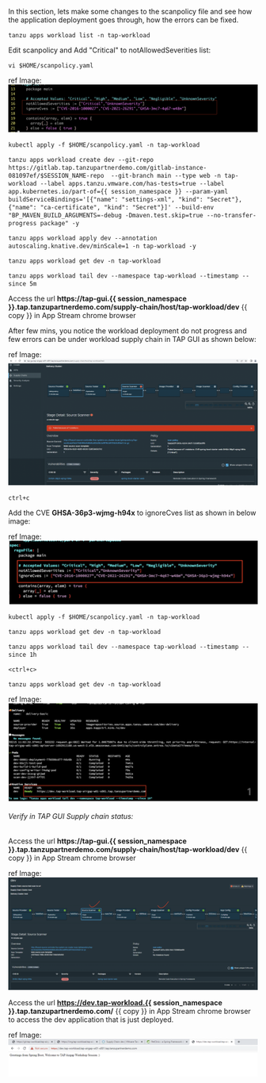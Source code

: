 In this section, lets make some changes to the scanpolicy file and see how the application deployment goes through, how the errors can be fixed. 

```execute
tanzu apps workload list -n tap-workload
```

Edit scanpolicy and Add "Critical" to notAllowedSeverities list: 

```execute
vi $HOME/scanpolicy.yaml
```

ref Image: ![Scanpolicy](images/scanpolicy-1.png)

```execute
kubectl apply -f $HOME/scanpolicy.yaml -n tap-workload
```

```execute
tanzu apps workload create dev --git-repo https://gitlab.tap.tanzupartnerdemo.com/gitlab-instance-081097ef/$SESSION_NAME-repo  --git-branch main --type web -n tap-workload --label apps.tanzu.vmware.com/has-tests=true --label app.kubernetes.io/part-of={{ session_namespace }} --param-yaml buildServiceBindings='[{"name": "settings-xml", "kind": "Secret"}, {"name": "ca-certificate", "kind": "Secret"}]' --build-env "BP_MAVEN_BUILD_ARGUMENTS=-debug -Dmaven.test.skip=true --no-transfer-progress package" -y
```

```execute
tanzu apps workload apply dev --annotation autoscaling.knative.dev/minScale=1 -n tap-workload -y
```

```execute
tanzu apps workload get dev -n tap-workload
```

```execute
tanzu apps workload tail dev --namespace tap-workload --timestamp --since 5m
```

Access the url **https://tap-gui.{{ session_namespace }}.tap.tanzupartnerdemo.com/supply-chain/host/tap-workload/dev** {{ copy }} in App Stream chrome browser

After few mins, you notice the workload deployment do not progress and few errors can be under workload supply chain in TAP GUI as shown below: 

ref Image: ![Scanpolicy](images/scan-1.png)

```execute
ctrl+c
```

Add the CVE **GHSA-36p3-wjmg-h94x** to ignoreCves list as shown in below image: 

ref Image: ![Scanpolicy](images/scan-2.png)

```execute
kubectl apply -f $HOME/scanpolicy.yaml -n tap-workload
```

```execute
tanzu apps workload get dev -n tap-workload
```

```execute
tanzu apps workload tail dev --namespace tap-workload --timestamp --since 1h
```

```execute
<ctrl+c>
```

```execute
tanzu apps workload get dev -n tap-workload
```

ref Image: ![Scanpolicy](images/scan-3.png)

###### Verify in TAP GUI Supply chain status: 

Access the url **https://tap-gui.{{ session_namespace }}.tap.tanzupartnerdemo.com/supply-chain/host/tap-workload/dev** {{ copy }} in App Stream chrome browser

ref Image: ![Scanpolicy](images/scan-4.png)

Access the url **https://dev.tap-workload.{{ session_namespace }}.tap.tanzupartnerdemo.com/** {{ copy }} in App Stream chrome browser to access the dev application that is just deployed. 

ref Image: ![Scanpolicy](images/scan-5.png)
